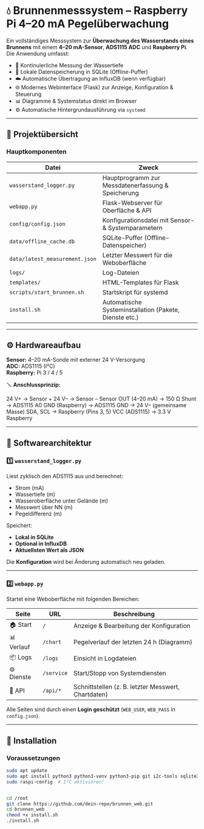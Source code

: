# 💧 Brunnenmesssystem – Raspberry Pi 4–20 mA Pegelüberwachung

Ein vollständiges Messsystem zur **Überwachung des Wasserstands eines Brunnens**
mit einem **4–20 mA-Sensor**, **ADS1115 ADC** und **Raspberry Pi**.  
Die Anwendung umfasst:


- 🌊 Kontinuierliche Messung der Wassertiefe  
- 💾 Lokale Datenspeicherung in SQLite (Offline-Puffer)  
- ☁️ Automatische Übertragung an InfluxDB (wenn verfügbar)  
- 🌐 Modernes Webinterface (Flask) zur Anzeige, Konfiguration & Steuerung  
- 📊 Diagramme & Systemstatus direkt im Browser  
- ⚙️ Automatische Hintergrundausführung via `systemd`

---

## 🧠 Projektübersicht

### Hauptkomponenten

| Datei | Zweck |
|-------|-------|
| `wasserstand_logger.py` | Hauptprogramm zur Messdatenerfassung & Speicherung |
| `webapp.py` | Flask-Webserver für Oberfläche & API |
| `config/config.json` | Konfigurationsdatei mit Sensor- & Systemparametern |
| `data/offline_cache.db` | SQLite-Puffer (Offline-Datenspeicher) |
| `data/latest_measurement.json` | Letzter Messwert für die Weboberfläche |
| `logs/` | Log-Dateien |
| `templates/` | HTML-Templates für Flask |
| `scripts/start_brunnen.sh` | Startskript für systemd |
| `install.sh` | Automatische Systeminstallation (Pakete, Dienste etc.) |

---

## ⚙️ Hardwareaufbau

**Sensor:** 4–20 mA-Sonde mit externer 24 V-Versorgung  
**ADC:** ADS1115 (I²C)  
**Raspberry:** Pi 3 / 4 / 5

🪛 **Anschlussprinzip:**

24 V+ → Sensor + 24 V– → Sensor – Sensor OUT (4–20 mA) → 150 Ω Shunt → ADS1115 A0 GND (Raspberry) → ADS1115 GND → 24 V– (gemeinsame Masse) SDA, SCL → Raspberry (Pins 3, 5)
VCC (ADS1115) → 3.3 V Raspberry


---

## 🧩 Softwarearchitektur

### 1️⃣ `wasserstand_logger.py`

Liest zyklisch den ADS1115 aus und berechnet:

- Strom (mA)
- Wassertiefe (m)
- Wasseroberfläche unter Gelände (m)
- Messwert über NN (m)
- Pegeldifferenz (m)

Speichert:

- **Lokal in SQLite**
- **Optional in InfluxDB**
- **Aktuellsten Wert als JSON**

Die **Konfiguration** wird bei Änderung automatisch neu geladen.

---

### 2️⃣ `webapp.py`

Startet eine Weboberfläche mit folgenden Bereichen:

| Seite | URL | Beschreibung |
|-------|-----|---------------|
| 🏠 Start | `/` | Anzeige & Bearbeitung der Konfiguration |
| 📊 Verlauf | `/chart` | Pegelverlauf der letzten 24 h (Diagramm) |
| 📦 Logs | `/logs` | Einsicht in Logdateien |
| ⚙️ Dienste | `/service` | Start/Stopp von Systemdiensten |
| 🧩 API | `/api/*` | Schnittstellen (z. B. letzter Messwert, Chartdaten) |

Alle Seiten sind durch einen **Login geschützt** (`WEB_USER`, `WEB_PASS` in `config.json`).

---

## 🔧 Installation

### Voraussetzungen

```bash
sudo apt update
sudo apt install python3 python3-venv python3-pip git i2c-tools sqlite3
sudo raspi-config  # I²C aktivieren!


cd /root
git clone https://github.com/dein-repo/brunnen_web.git
cd brunnen_web
chmod +x install.sh
./install.sh

